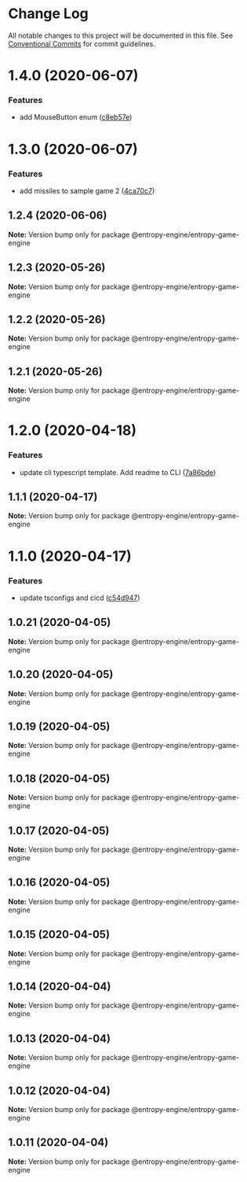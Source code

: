 # Change Log

All notable changes to this project will be documented in this file.
See [Conventional Commits](https://conventionalcommits.org) for commit guidelines.

# 1.4.0 (2020-06-07)


### Features

* add MouseButton enum ([c8eb57e](https://github.com/rob893/Entropy-Game-Engine/commit/c8eb57e83a1a7a84ef3cd37effc854c1f38321a8))





# 1.3.0 (2020-06-07)


### Features

* add missiles to sample game 2 ([4ca70c7](https://github.com/rob893/Entropy-Game-Engine/commit/4ca70c79f36a5165f169fb67b3a498ff2dc8ed6f))





## 1.2.4 (2020-06-06)

**Note:** Version bump only for package @entropy-engine/entropy-game-engine





## 1.2.3 (2020-05-26)

**Note:** Version bump only for package @entropy-engine/entropy-game-engine





## 1.2.2 (2020-05-26)

**Note:** Version bump only for package @entropy-engine/entropy-game-engine





## 1.2.1 (2020-05-26)

**Note:** Version bump only for package @entropy-engine/entropy-game-engine





# 1.2.0 (2020-04-18)


### Features

* update cli typescript template. Add readme to CLI ([7a86bde](https://github.com/rob893/Entropy-Game-Engine/commit/7a86bdeea3405bb4659aa1e8cef73909f9072111))





## 1.1.1 (2020-04-17)

**Note:** Version bump only for package @entropy-engine/entropy-game-engine





# 1.1.0 (2020-04-17)


### Features

* update tsconfigs and cicd ([c54d947](https://github.com/rob893/Entropy-Game-Engine/commit/c54d9477dfda9480edc80cdd589059c0987642d1))





## 1.0.21 (2020-04-05)

**Note:** Version bump only for package @entropy-engine/entropy-game-engine





## 1.0.20 (2020-04-05)

**Note:** Version bump only for package @entropy-engine/entropy-game-engine





## 1.0.19 (2020-04-05)

**Note:** Version bump only for package @entropy-engine/entropy-game-engine





## 1.0.18 (2020-04-05)

**Note:** Version bump only for package @entropy-engine/entropy-game-engine





## 1.0.17 (2020-04-05)

**Note:** Version bump only for package @entropy-engine/entropy-game-engine





## 1.0.16 (2020-04-05)

**Note:** Version bump only for package @entropy-engine/entropy-game-engine





## 1.0.15 (2020-04-05)

**Note:** Version bump only for package @entropy-engine/entropy-game-engine





## 1.0.14 (2020-04-04)

**Note:** Version bump only for package @entropy-engine/entropy-game-engine





## 1.0.13 (2020-04-04)

**Note:** Version bump only for package @entropy-engine/entropy-game-engine





## 1.0.12 (2020-04-04)

**Note:** Version bump only for package @entropy-engine/entropy-game-engine





## 1.0.11 (2020-04-04)

**Note:** Version bump only for package @entropy-engine/entropy-game-engine

